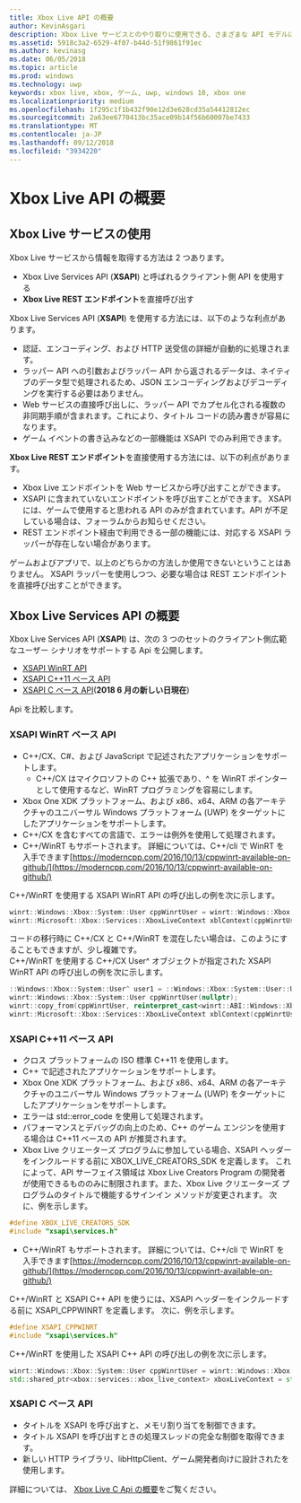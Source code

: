 ```yaml
---
title: Xbox Live API の概要
author: KevinAsgari
description: Xbox Live サービスとのやり取りに使用できる、さまざまな API モデルについて説明します。
ms.assetid: 5918c3a2-6529-4f07-b44d-51f9861f91ec
ms.author: kevinasg
ms.date: 06/05/2018
ms.topic: article
ms.prod: windows
ms.technology: uwp
keywords: xbox live, xbox, ゲーム, uwp, windows 10, xbox one
ms.localizationpriority: medium
ms.openlocfilehash: 1f295c1f1b432f90e12d3e628cd35a54412812ec
ms.sourcegitcommit: 2a63ee6770413bc35ace09b14f56b60007be7433
ms.translationtype: MT
ms.contentlocale: ja-JP
ms.lasthandoff: 09/12/2018
ms.locfileid: "3934220"
---
```

# <a name="introduction-to-xbox-live-apis"></a>Xbox Live API の概要

## <a name="use-xbox-live-services"></a>Xbox Live サービスの使用

Xbox Live サービスから情報を取得する方法は 2 つあります。

- Xbox Live Services API (**XSAPI**) と呼ばれるクライアント側 API を使用する
- **Xbox Live REST エンドポイント**を直接呼び出す

Xbox Live Services API (**XSAPI**) を使用する方法には、以下のような利点があります。

- 認証、エンコーディング、および HTTP 送受信の詳細が自動的に処理されます。
- ラッパー API への引数およびラッパー API から返されるデータは、ネイティブのデータ型で処理されるため、JSON エンコーディングおよびデコーディングを実行する必要はありません。
- Web サービスの直接呼び出しに、ラッパー API でカプセル化される複数の非同期手順が含まれます。これにより、タイトル コードの読み書きが容易になります。
- ゲーム イベントの書き込みなどの一部機能は XSAPI でのみ利用できます。

**Xbox Live REST エンドポイント**を直接使用する方法には、以下の利点があります。

- Xbox Live エンドポイントを Web サービスから呼び出すことができます。
- XSAPI に含まれていないエンドポイントを呼び出すことができます。  XSAPI には、ゲームで使用すると思われる API のみが含まれています。API が不足している場合は、フォーラムからお知らせください。
- REST エンドポイント経由で利用できる一部の機能には、対応する XSAPI ラッパーが存在しない場合があります。

ゲームおよびアプリで、以上のどちらかの方法しか使用できないということはありません。 XSAPI ラッパーを使用しつつ、必要な場合は REST エンドポイントを直接呼び出すことができます。

## <a name="xbox-live-services-api-overview"></a>Xbox Live Services API の概要 ##

Xbox Live Services API (**XSAPI**) は、次の 3 つのセットのクライアント側広範なユーザー シナリオをサポートする Api を公開します。

- [XSAPI WinRT API](#xsapi-winrt-based-api)
- [XSAPI C++11 ベース API](#xsapi-c++11-based-api)
- [XSAPI C ベース API](#xsapi-c-based-api)(**2018 6 月の新しい日現在**)

Api を比較します。

### <a name="xsapi-winrt-based-api"></a>XSAPI WinRT ベース API

- C++/CX、C#、および JavaScript で記述されたアプリケーションをサポートします。
    - C++/CX はマイクロソフトの C++ 拡張であり、^ を WinRT ポインターとして使用するなど、WinRT プログラミングを容易にします。
- Xbox One XDK プラットフォーム、および x86、x64、ARM の各アーキテクチャのユニバーサル Windows プラットフォーム (UWP) をターゲットにしたアプリケーションをサポートします。
- C++/CX を含むすべての言語で、エラーは例外を使用して処理されます。
- C++/WinRT もサポートされます。  詳細については、C++/cli で WinRT を入手できます[https://moderncpp.com/2016/10/13/cppwinrt-available-on-github/](https://moderncpp.com/2016/10/13/cppwinrt-available-on-github/)

C++/WinRT を使用する XSAPI WinRT API の呼び出しの例を次に示します。

```c++
winrt::Windows::Xbox::System::User cppWinrtUser = winrt::Windows::Xbox::System::User::Users().GetAt(0);
winrt::Microsoft::Xbox::Services::XboxLiveContext xblContext(cppWinrtUser);
```

コードの移行時に C++/CX と C++/WinRT を混在したい場合は、このようにすることもできますが、少し複雑です。  
C++/WinRT を使用する C++/CX User^ オブジェクトが指定された XSAPI WinRT API の呼び出しの例を次に示します。

```c++
::Windows::Xbox::System::User^ user1 = ::Windows::Xbox::System::User::Users->GetAt(0);
winrt::Windows::Xbox::System::User cppWinrtUser(nullptr);
winrt::copy_from(cppWinrtUser, reinterpret_cast<winrt::ABI::Windows::Xbox::System::IUser*>(user1));
winrt::Microsoft::Xbox::Services::XboxLiveContext xblContext(cppWinrtUser);
```


### <a name="xsapi-c11-based-api"></a>XSAPI C++11 ベース API

- クロス プラットフォームの ISO 標準 C++11 を使用します。
- C++ で記述されたアプリケーションをサポートします。
- Xbox One XDK プラットフォーム、および x86、x64、ARM の各アーキテクチャのユニバーサル Windows プラットフォーム (UWP) をターゲットにしたアプリケーションをサポートします。
- エラーは std::error_code を使用して処理されます。
- パフォーマンスとデバッグの向上のため、C++ のゲーム エンジンを使用する場合は C++11 ベースの API が推奨されます。
- Xbox Live クリエーターズ プログラムに参加している場合、XSAPI ヘッダーをインクルードする前に XBOX_LIVE_CREATORS_SDK を定義します。 これによって、API サーフェイス領域は Xbox Live Creators Program の開発者が使用できるもののみに制限されます。また、Xbox Live クリエーターズ プログラムのタイトルで機能するサインイン メソッドが変更されます。  次に、例を示します。

```c++
#define XBOX_LIVE_CREATORS_SDK
#include "xsapi\services.h"
```

- C++/WinRT もサポートされます。  詳細については、C++/cli で WinRT を入手できます[https://moderncpp.com/2016/10/13/cppwinrt-available-on-github/](https://moderncpp.com/2016/10/13/cppwinrt-available-on-github/)

C++/WinRT と XSAPI C++ API を使うには、XSAPI ヘッダーをインクルードする前に XSAPI_CPPWINRT を定義します。  次に、例を示します。

```c++
#define XSAPI_CPPWINRT
#include "xsapi\services.h"
```

C++/WinRT を使用した XSAPI C++ API の呼び出しの例を次に示します。

```c++
winrt::Windows::Xbox::System::User cppWinrtUser = winrt::Windows::Xbox::System::User::Users().GetAt(0);
std::shared_ptr<xbox::services::xbox_live_context> xboxLiveContext = std::make_shared<xbox::services::xbox_live_context>(cppWinrtUser);
```

### <a name="xsapi-c-based-api"></a>XSAPI C ベース API

- タイトルを XSAPI を呼び出すと、メモリ割り当てを制御できます。
- タイトル XSAPI を呼び出すときの処理スレッドの完全な制御を取得できます。
- 新しい HTTP ライブラリ、libHttpClient、ゲーム開発者向けに設計されたを使用します。

詳細については、 [Xbox Live C Api の概要](xsapi-flat-c.md)をご覧ください。
